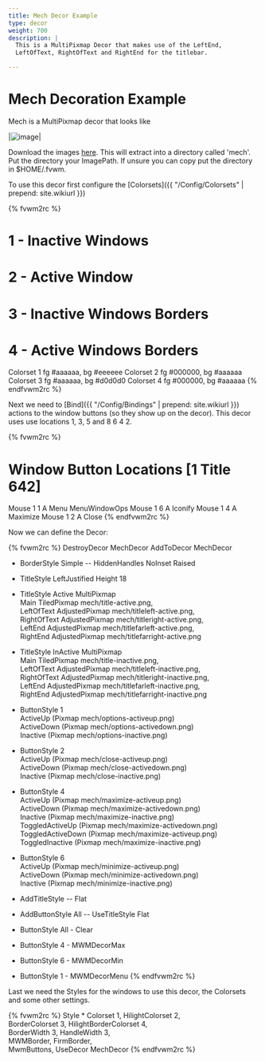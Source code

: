 ```yaml
---
title: Mech Decor Example
type: decor
weight: 700
description: |
  This is a MultiPixmap Decor that makes use of the LeftEnd,
  LeftOfText, RightOfText and RightEnd for the titlebar.

---
```

# Mech Decoration Example

Mech is a MultiPixmap decor that looks like

|![image](scrot.png)|

Download the images [here](decor-mech.tar.gz). This will extract into
a directory called 'mech'. Put the directory your ImagePath. If unsure
you can copy put the directory in $HOME/.fvwm.

To use this decor first configure the
[Colorsets]({{ "/Config/Colorsets" | prepend: site.wikiurl }})

{% fvwm2rc %}
#   1 - Inactive Windows
#   2 - Active Window
#   3 - Inactive Windows Borders
#   4 - Active Windows Borders
Colorset 1 fg #aaaaaa, bg #eeeeee
Colorset 2 fg #000000, bg #aaaaaa
Colorset 3 fg #aaaaaa, bg #d0d0d0
Colorset 4 fg #000000, bg #aaaaaa
{% endfvwm2rc %}

Next we need to [Bind]({{ "/Config/Bindings" | prepend: site.wikiurl }})
actions to the window buttons (so they show up on the decor). This decor uses
use locations 1, 3, 5 and 8 6 4 2.

{% fvwm2rc %}
# Window Button Locations [1 Title 642]
Mouse 1 1 A Menu MenuWindowOps
Mouse 1 6 A Iconify
Mouse 1 4 A Maximize
Mouse 1 2 A Close
{% endfvwm2rc %}

Now we can define the Decor:

{% fvwm2rc %}
DestroyDecor MechDecor
AddToDecor MechDecor
+ BorderStyle Simple -- HiddenHandles NoInset Raised
+ TitleStyle LeftJustified Height 18 
+ TitleStyle Active MultiPixmap \
        Main TiledPixmap mech/title-active.png, \
        LeftOfText AdjustedPixmap mech/titleleft-active.png, \
        RightOfText AdjustedPixmap mech/titleright-active.png, \
        LeftEnd AdjustedPixmap mech/titlefarleft-active.png, \
        RightEnd AdjustedPixmap mech/titlefarright-active.png
+ TitleStyle InActive MultiPixmap \
        Main TiledPixmap mech/title-inactive.png, \
        LeftOfText AdjustedPixmap mech/titleleft-inactive.png, \
        RightOfText AdjustedPixmap mech/titleright-inactive.png, \
        LeftEnd AdjustedPixmap mech/titlefarleft-inactive.png, \
        RightEnd AdjustedPixmap mech/titlefarright-inactive.png

+ ButtonStyle 1 \
        ActiveUp   (Pixmap mech/options-activeup.png) \
        ActiveDown (Pixmap mech/options-activedown.png) \
        Inactive   (Pixmap mech/options-inactive.png)
+ ButtonStyle 2 \
        ActiveUp   (Pixmap mech/close-activeup.png) \
        ActiveDown (Pixmap mech/close-activedown.png) \
        Inactive   (Pixmap mech/close-inactive.png)
+ ButtonStyle 4 \
        ActiveUp   (Pixmap mech/maximize-activeup.png) \
        ActiveDown (Pixmap mech/maximize-activedown.png) \
        Inactive   (Pixmap mech/maximize-inactive.png) \
        ToggledActiveUp   (Pixmap mech/maximize-activedown.png) \
        ToggledActiveDown (Pixmap mech/maximize-activeup.png) \
        ToggledInactive   (Pixmap mech/maximize-inactive.png)
+ ButtonStyle 6 \
        ActiveUp   (Pixmap mech/minimize-activeup.png) \
        ActiveDown (Pixmap mech/minimize-activedown.png) \
        Inactive   (Pixmap mech/minimize-inactive.png)

+ AddTitleStyle -- Flat
+ AddButtonStyle All -- UseTitleStyle Flat
+ ButtonStyle All - Clear
+ ButtonStyle 4 - MWMDecorMax
+ ButtonStyle 6 - MWMDecorMin
+ ButtonStyle 1 - MWMDecorMenu
{% endfvwm2rc %}

Last we need the Styles for the windows to use this decor, the
Colorsets and some other settings.

{% fvwm2rc %}
Style * Colorset 1, HilightColorset 2, \
        BorderColorset 3, HilightBorderColorset 4, \
        BorderWidth 3, HandleWidth 3, \
        MWMBorder, FirmBorder, \
        MwmButtons, UseDecor MechDecor
{% endfvwm2rc %}

